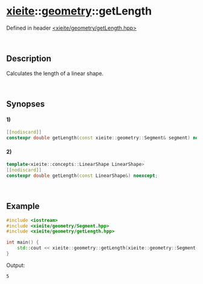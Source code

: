 # [xieite](../xieite.md)\:\:[geometry](../geometry.md)\:\:getLength
Defined in header [<xieite/geometry/getLength.hpp>](../../include/xieite/geometry/getLength.hpp)

&nbsp;

## Description
Calculates the length of a linear shape.

&nbsp;

## Synopses
#### 1)
```cpp
[[nodiscard]]
constexpr double getLength(const xieite::geometry::Segment& segment) noexcept;
```
#### 2)
```cpp
template<xieite::concepts::LinearShape LinearShape>
[[nodiscard]]
constexpr double getLength(const LinearShape&) noexcept;
```

&nbsp;

## Example
```cpp
#include <iostream>
#include <xieite/geometry/Segment.hpp>
#include <xieite/geometry/getLength.hpp>

int main() {
    std::cout << xieite::geometry::getLength(xieite::geometry::Segment({ 0.0, 0.0 }, { 3.0, 4.0 })) << '\n';
}
```
Output:
```
5
```
